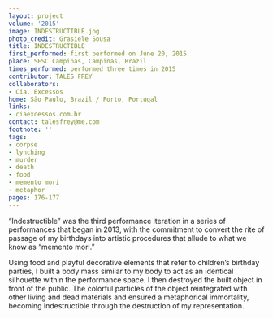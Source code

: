 ```yaml
---
layout: project
volume: '2015'
image: INDESTRUCTIBLE.jpg
photo_credit: Grasiele Sousa
title: INDESTRUCTIBLE
first_performed: first performed on June 20, 2015
place: SESC Campinas, Campinas, Brazil
times_performed: performed three times in 2015
contributor: TALES FREY
collaborators:
- Cia. Excessos
home: São Paulo, Brazil / Porto, Portugal
links:
- ciaexcessos.com.br
contact: talesfrey@me.com
footnote: ''
tags:
- corpse
- lynching
- murder
- death
- food
- memento mori
- metaphor
pages: 176-177
---
```


“Indestructible” was the third performance iteration in a series of performances that began in 2013, with the commitment to convert the rite of passage of my birthdays into artistic procedures that allude to what we know as “memento mori.”

Using food and playful decorative elements that refer to children’s birthday parties, I built a body mass similar to my body to act as an identical silhouette within the performance space. I then destroyed the built object in front of the public. The colorful particles of the object reintegrated with other living and dead materials and ensured a metaphorical immortality, becoming indestructible through the destruction of my representation.
